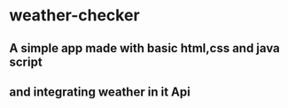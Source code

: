 # weather-checker
## A simple app made with basic html,css and java script
## and integrating weather  in it Api
